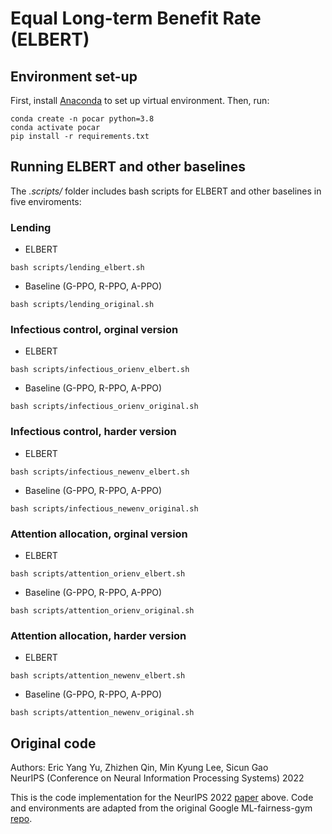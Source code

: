 # Equal Long-term Benefit Rate (ELBERT)

## Environment set-up
First, install [Anaconda](https://docs.anaconda.com/anaconda/install/) to set up virtual environment. Then, run:
```
conda create -n pocar python=3.8
conda activate pocar
pip install -r requirements.txt
```

## Running ELBERT and other baselines 
The *.scripts/* folder includes bash scripts for ELBERT and other baselines in five enviroments:
### Lending
* ELBERT
```
bash scripts/lending_elbert.sh
```
* Baseline (G-PPO, R-PPO, A-PPO)
```
bash scripts/lending_original.sh
```
### Infectious control, orginal version
* ELBERT
```
bash scripts/infectious_orienv_elbert.sh
```
* Baseline (G-PPO, R-PPO, A-PPO)
```
bash scripts/infectious_orienv_original.sh
```
### Infectious control, harder version
* ELBERT
```
bash scripts/infectious_newenv_elbert.sh
```
* Baseline (G-PPO, R-PPO, A-PPO)
```
bash scripts/infectious_newenv_original.sh
```
### Attention allocation, orginal version
* ELBERT
```
bash scripts/attention_orienv_elbert.sh
```
* Baseline (G-PPO, R-PPO, A-PPO)
```
bash scripts/attention_orienv_original.sh
```
### Attention allocation, harder version
* ELBERT
```
bash scripts/attention_newenv_elbert.sh
```
* Baseline (G-PPO, R-PPO, A-PPO)
```
bash scripts/attention_newenv_original.sh
```


## Original code
Authors: Eric Yang Yu, Zhizhen Qin, Min Kyung Lee, Sicun Gao \
NeurIPS (Conference on Neural Information Processing Systems) 2022

This is the code implementation for the NeurIPS 2022 [paper](https://arxiv.org/abs/2210.12546) above. 
Code and environments are adapted from the original Google ML-fairness-gym [repo](https://github.com/google/ml-fairness-gym).
